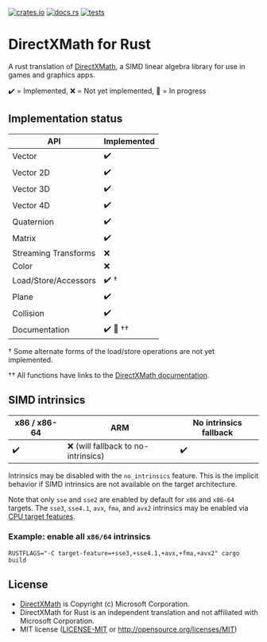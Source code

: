 [![crates.io](https://img.shields.io/crates/v/directx_math.svg)](https://crates.io/crates/directx_math)
[![docs.rs](https://docs.rs/directx_math/badge.svg)](https://docs.rs/directx_math)
[![tests](https://github.com/aloucks/directx_math/workflows/tests/badge.svg)](https://github.com/aloucks/directx_math/actions?query=workflow%3Atests)


# DirectXMath for Rust

A rust translation of [DirectXMath], a SIMD linear algebra library for use in games and graphics apps.

✔️ = Implemented, ❌ = Not yet implemented, 🚧 = In progress

## Implementation status

| API | Implemented |
| --- | ------ |
| Vector | ✔️ |
| Vector 2D | ✔️ |
| Vector 3D | ✔️ |
| Vector 4D | ✔️ |
| Quaternion | ✔️ |
| Matrix | ✔️ |
| Streaming Transforms | ❌ |
| Color | ❌ |
| Load/Store/Accessors | ✔️ &dagger; |
| Plane | ✔️ |
| Collision | ✔️ |
| Documentation | ✔️ 🚧 &dagger;&dagger; |

&dagger; Some alternate forms of the load/store operations are not yet implemented.

&dagger;&dagger; All functions have links to the [DirectXMath documentation].

## SIMD intrinsics

| x86 / x86-64 | ARM | No intrinsics fallback |
| ------------ | --- | ---------------------- |
| ✔️ | ❌ (will fallback to no-intrinsics) | ✔️ |

Intrinsics may be disabled with the `no_intrinsics` feature. This is the implicit behavior
if SIMD intrinsics are not available on the target architecture.

Note that only `sse` and `sse2` are enabled by default for `x86` and `x86-64` targets.
The `sse3`, `sse4.1`, `avx`, `fma`, and `avx2` intrinsics may be enabled via [CPU target features].

### Example: enable all `x86/64` intrinsics

    RUSTFLAGS="-C target-feature=+sse3,+sse4.1,+avx,+fma,+avx2" cargo build

## License

* [DirectXMath] is Copyright (c) Microsoft Corporation.
* DirectXMath for Rust is an independent translation and not affiliated with Microsoft Corporation.
* MIT license ([LICENSE-MIT] or http://opensource.org/licenses/MIT)


[LICENSE-MIT]: LICENSE-MIT
[DirectXMath]: https://github.com/microsoft/DirectXMath
[DirectXMath documentation]: https://docs.microsoft.com/en-us/windows/win32/dxmath/ovw-xnamath-reference
[CPU target features]: https://doc.rust-lang.org/reference/attributes/codegen.html#the-target_feature-attribute

